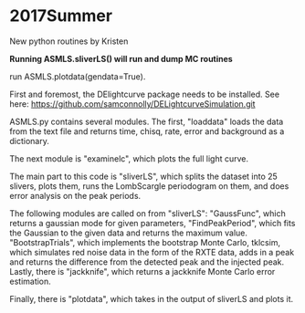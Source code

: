 # 2017Summer #

New python routines by Kristen

**Running ASMLS.sliverLS() will run and dump MC routines**

run ASMLS.plotdata(gendata=True). 

First and foremost, the DElightcurve package needs to be installed. See here: https://github.com/samconnolly/DELightcurveSimulation.git

ASMLS.py contains several modules. The first, "loaddata" loads the data from the text file and returns time, chisq, rate, error and background as a dictionary. 

The next module is "examinelc", which plots the full light curve.

The main part to this code is "sliverLS", which splits the dataset into 25 slivers, plots them, runs the LombScargle periodogram on them, and does error analysis on the peak periods. 

The following modules are called on from "sliverLS": 
"GaussFunc", which returns a gaussian mode for given parameters, "FindPeakPeriod", which fits the Gaussian to the given data and returns the maximum value. "BootstrapTrials", which implements the bootstrap Monte Carlo, tklcsim, which simulates red noise data in the form of the RXTE data, adds in a peak and returns the difference from the detected peak and the injected peak. Lastly, there is "jackknife", which returns a jackknife Monte Carlo error estimation. 

Finally, there is "plotdata", which takes in the output of sliverLS and plots it. 
